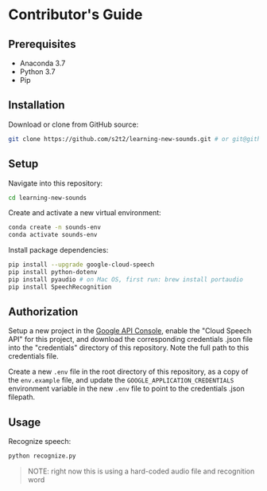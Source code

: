 # Contributor's Guide

## Prerequisites

  + Anaconda 3.7
  + Python 3.7
  + Pip

## Installation

Download or clone from GitHub source:

```sh
git clone https://github.com/s2t2/learning-new-sounds.git # or git@github.com:s2t2/learning-new-sounds.git
```

## Setup

Navigate into this repository:

```sh
cd learning-new-sounds
```

Create and activate a new virtual environment:

```sh
conda create -n sounds-env
conda activate sounds-env
```

Install package dependencies:

```sh
pip install --upgrade google-cloud-speech
pip install python-dotenv
pip install pyaudio # on Mac OS, first run: brew install portaudio
pip install SpeechRecognition
```

## Authorization

Setup a new project in the [Google API Console](https://console.cloud.google.com/cloud-resource-manager), enable the "Cloud Speech API" for this project, and download the corresponding credentials .json file into the "credentials" directory of this repository. Note the full path to this credentials file.

Create a new `.env` file in the root directory of this repository, as a copy of the `env.example` file, and update the `GOOGLE_APPLICATION_CREDENTIALS` environment variable in the new `.env` file to point to the credentials .json filepath.

## Usage

Recognize speech:

```sh
python recognize.py
```

> NOTE: right now this is using a hard-coded audio file and recognition word
